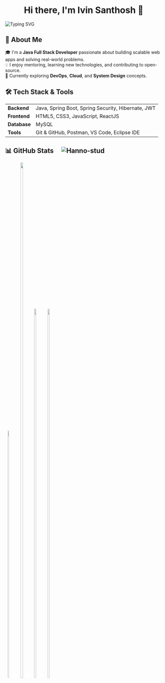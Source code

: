 <h1 align="center">Hi there, I'm Ivin Santhosh 👋</h1>

![Typing SVG](https://readme-typing-svg.demolab.com?font=Fira+Code&size=28&pause=1000&center=true&vCenter=true&width=800&color=04e0bb&lines=Exploring+Cloud+and+DevOps+☁️;Building+Real-World+Projects+🌍;A+Passionate+Java+Programmer+☕)


## 🚀 About Me

🎓 I'm a **Java Full Stack Developer** passionate about building scalable web apps and solving real-world problems.  
💡 I enjoy mentoring, learning new technologies, and contributing to open-source.  
🌱 Currently exploring **DevOps**, **Cloud**, and **System Design** concepts.

## 🛠️ Tech Stack & Tools

<table>
  <tr>
    <td><strong>Backend</strong></td>
    <td>Java, Spring Boot, Spring Security, Hibernate, JWT</td>
  </tr>
  <tr>
    <td><strong>Frontend</strong></td>
    <td>HTML5, CSS3, JavaScript, ReactJS</td>
  </tr>
  <tr>
    <td><strong>Database</strong></td>
    <td>MySQL</td>
  </tr>
  <tr>
    <td><strong>Tools</strong></td>
    <td>Git & GitHub, Postman, VS Code, Eclipse IDE</td>
  </tr>
</table>

## 📊 GitHub Stats &nbsp;&nbsp;&nbsp; <img src="https://komarev.com/ghpvc/?username=Hanno-stud&label=Profile%20views&color=0e75b6&style=flat" alt="Hanno-stud" />

<!-- 1st image -->
<div align="left">
  <div style="display:inline-block; text-align:center;">
    <a href="https://github.com/Hanno-stud"> <img width="45%" src="https://github-readme-stats.vercel.app/api/top-langs/?username=Hanno-stud&theme=tokyonight&hide_border=true" width="250" style="max-width:100%; height:auto;"> </a>
  </div>

  <!-- 2nd image -->
  <img src="data:image/gif;base64,R0lGODlhAQABAIAAAAAAAP///ywAAAAAAQABAAACAUwAOw==" width="15" />
  <div style="display:inline-block; text-align:center;">
    <a href="https://github.com/Hanno-stud"> <img width="65%" src="https://github-profile-summary-cards.vercel.app/api/cards/profile-details?username=Hanno-stud&theme=tokyonight&hide_border=true" width="250" style="max-width:100%; height:auto;"></a>
  </div>
  

  <!-- 3rd image -->
  <img src="data:image/gif;base64,R0lGODlhAQABAIAAAAAAAP///ywAAAAAAQABAAACAUwAOw==" width="15" />
  <div style="display:inline-block; text-align:center;">
    <a href="https://github.com/Hanno-stud"> <img width="55%" src="https://github-readme-streak-stats.herokuapp.com/?user=Hanno-stud&theme=tokyonight&hide_border=true" width="250" style="max-width:100%; height:auto;"> </a>
  </div>

  <!-- 4th image -->
  <img src="data:image/gif;base64,R0lGODlhAQABAIAAAAAAAP///ywAAAAAAQABAAACAUwAOw==" width="15" />
  <div style="display:inline-block; text-align:center;">
    <a href="https://github.com/Hanno-stud"> <img width="55%" src="https://github-readme-stats.vercel.app/api?username=Hanno-stud&theme=calm_pink&show_icons=true" width="250" style="max-width:100%; height:auto;"></a>
  </div>
</div>

           

